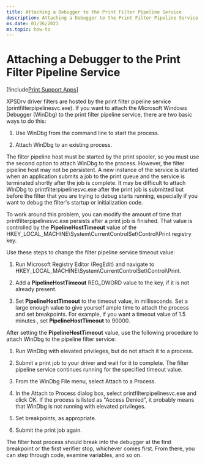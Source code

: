 ```yaml
---
title: Attaching a Debugger to the Print Filter Pipeline Service
description: Attaching a Debugger to the Print Filter Pipeline Service
ms.date: 01/26/2023
ms.topic: how-to
---
```


# Attaching a Debugger to the Print Filter Pipeline Service

[!include[Print Support Apps](../includes/print-support-apps.md)]

XPSDrv driver filters are hosted by the print filter pipeline service (printfilterpipelinesvc.exe). If you want to attach the Microsoft Windows Debugger (WinDbg) to the print filter pipeline service, there are two basic ways to do this:

1. Use WinDbg from the command line to start the process.

1. Attach WinDbg to an existing process.

The filter pipeline host must be started by the print spooler, so you must use the second option to attach WinDbg to the process. However, the filter pipeline host may not be persistent. A new instance of the service is started when an application submits a job to the print queue and the service is terminated shortly after the job is complete. It may be difficult to attach WinDbg to printfilterpipelinesvc.exe after the print job is submitted but before the filter that you are trying to debug starts running, especially if you want to debug the filter's startup or initialization code.

To work around this problem, you can modify the amount of time that printfilterpipelinesvc.exe persists after a print job is finished. That value is controlled by the **PipelineHostTimeout** value of the HKEY\_LOCAL\_MACHINE\\System\\CurrentControlSet\\Control\\Print registry key.

Use these steps to change the filter pipeline service timeout value:

1. Run Microsoft Registry Editor (RegEdit) and navigate to HKEY\_LOCAL\_MACHINE\\System\\CurrentControlSet\\Control\\Print.

1. Add a **PipelineHostTimeout** REG\_DWORD value to the key, if it is not already present.

1. Set **PipelineHostTimeout** to the timeout value, in milliseconds. Set a large enough value to give yourself ample time to attach the process and set breakpoints. For example, if you want a timeout value of 1.5 minutes , set **PipelineHostTimeout** to 90000.

After setting the **PipelineHostTimeout** value, use the following procedure to attach WinDbg to the pipeline filter service:

1. Run WinDbg with elevated privileges, but do not attach it to a process.

1. Submit a print job to your driver and wait for it to complete. The filter pipeline service continues running for the specified timeout value.

1. From the WinDbg File menu, select Attach to a Process.

1. In the Attach to Process dialog box, select printfilterpipelinesvc.exe and click OK. If the process is listed as "Access Denied", it probably means that WinDbg is not running with elevated privileges.

1. Set breakpoints, as appropriate.

1. Submit the print job again.

The filter host process should break into the debugger at the first breakpoint or the first verifier stop, whichever comes first. From there, you can step through code, examine variables, and so on.
